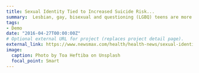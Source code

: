 ```yaml
---
title: Sexual Identity Tied to Increased Suicide Risk...
summary:  Lesbian, gay, bisexual and questioning (LGBQ) teens are more than three times as likely to attempt suicide...
tags:
- Demo
date: "2016-04-27T00:00:00Z"
# Optional external URL for project (replaces project detail page).
external_link: https://www.newsmax.com/health/health-news/sexual-identify-suicide-risk/2017/12/20/id/832798/
image:
  caption: Photo by Toa Heftiba on Unsplash
  focal_point: Smart
---
```

